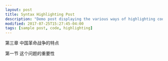 ```yaml
---
layout: post
title: Syntax Highlighting Post
description: "Demo post displaying the various ways of highlighting code in Markdown."
modified: 2017-07-25T15:27:45-04:00
tags: [sample post, code, highlighting]
---
```

第三章 中国革命战争的特点

第一节 这个问题的重要性
